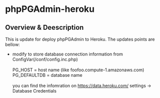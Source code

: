 # phpPGAdmin-heroku

## Overview & Deescription

This is update for deploy phpPGAdmin to Heroku. The updates points are bellow:

- modify to store database connection information from ConfigVar(/conf/config.inc.php) <br /><br />
PG_HOST = host name (like foofoo.compute-1.amazonaws.com) <br />
PG_DEFAULTDB = database name <br /><br />
you can find the infomration on https://data.heroku.com/ settings -> Database Credentials
